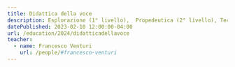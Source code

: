```yaml
---
title: Didattica della voce
description: Esplorazione (1° livello),  Propedeutica (2° livello), Tecnica (3° livello)
datePublished: 2023-02-10 12:00:00-04:00
url: /education/2024/didatticadellavoce
teacher:
  - name: Francesco Venturi
    url: /people/#francesco-venturi
---
```

